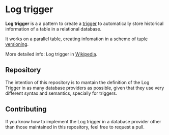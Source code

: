 # Log trigger

**Log trigger** is a a pattern to create a [trigger](https://en.wikipedia.org/wiki/Database_trigger) to automatically store historical information
of a table in a relational database.

It works on a parallel table, creating infomation in a scheme of [tuple versioning](https://en.wikipedia.org/wiki/Tuple-versioning).

More detailed info: Log trigger in [Wikipedia](https://en.wikipedia.org/wiki/Log_trigger).

## Repository

The intention of this repository is to mantain the definition of the Log Trigger in as many database providers as possible,
given that they use very different syntax and semantics, specially for triggers.

## Contributing

If you know how to implement the Log trigger in a database provider other than those maintained in this repository, feel free to
request a pull.
